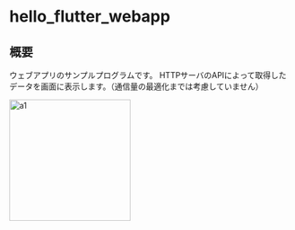 # hello_flutter_webapp

## 概要

ウェブアプリのサンプルプログラムです。
HTTPサーバのAPIによって取得したデータを画面に表示します。（通信量の最適化までは考慮していません）

<img width="216" alt="a1" src="https://github.com/y1tagawa/Outpost/assets/46841556/60439950-705c-4893-80f2-c38450320e75">
